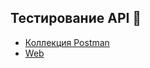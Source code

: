 ## Тестирование API 👋
* [Коллекция Postman](https://github.com/beck-look/beck-look/tree/postm/Список%20тестовых%20заданий/Test%20Design)
* [Web](https://github.com/beck-look/beck-look)



<!-- Here are some ideas to get you started:

- 🔭 I’m currently working on ...
- 🌱 I’m currently learning ...
- 👯 I’m looking to collaborate on ...
- 🤔 I’m looking for help with ...
- 💬 Ask me about ...
- 📫 How to reach me: ...
- 😄 Pronouns: ...
- ⚡ Fun fact: ...
-->
